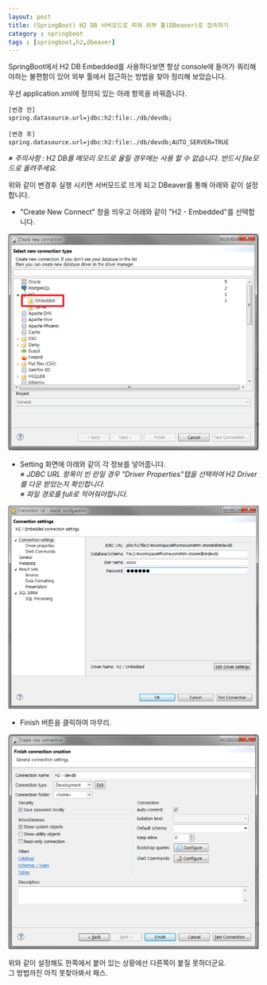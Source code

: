 ```yaml
---
layout: post
title: (SpringBoot) H2 DB 서버모드로 띄워 외부 툴(DBeaver)로 접속하기
category : springboot
tags : [springboot,h2,dbeaver]
---
```

SpringBoot에서 H2 DB Embedded를 사용하다보면 항상 console에 들어가 쿼리해야하는 불편함이 있어 외부 툴에서 접근하는 방법을 찾아 정리해 보았습니다.

우선 application.xml에 정의되 있는 아래 항목을 바꿔줍니다.

    [변경 전]
    spring.datasource.url=jdbc:h2:file:./db/devdb;

    [변경 후]
    spring.datasource.url=jdbc:h2:file:./db/devdb;AUTO_SERVER=TRUE


_※ 주의사항 : H2 DB를 메모리 모드로 올릴 경우에는 사용 할 수 없습니다. 반드시 file모드로 올려주세요._

위와 같이 변경후 실행 시키면 서버모드로 뜨게 되고 DBeaver를 통해 아래와 같이 설정합니다.

- "Create New Connect" 창을 띄우고 아래와 같이 "H2 - Embedded"를 선택합니다.

![Create New Connect](/assets/img/springboot/springboot-h2db-servermode/1.png)

- Setting 화면에 아래와 같이 각 정보를 넣어줍니다.    
_※ JDBC URL 항목이 빈 란일 경우 "Driver Properties"탭을 선택하여 H2 Driver를 다운 받았는지 확인합니다._    
_※ 파일 경로를 full로 적어줘야합니다._    

![Create New Connect](/assets/img/springboot/springboot-h2db-servermode/2.png)

- Finish 버튼을 클릭하여 마무리.

![Create New Connect](/assets/img/springboot/springboot-h2db-servermode/3.png)

위와 같이 설정해도 한쪽에서 붙어 있는 상황에선 다른쪽이 붙질 못하더군요.    
그 방법까진 아직 못찾아봐서 패스.
